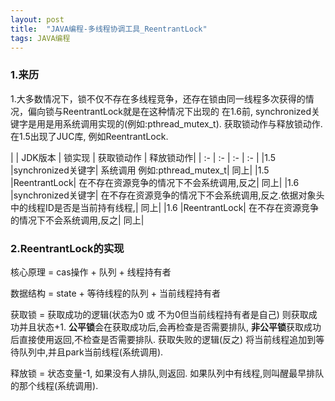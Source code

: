 ```yaml
---
layout: post
title:  "JAVA编程-多线程协调工具_ReentrantLock"
tags: JAVA编程
---
```


### 1.来历
    
1.大多数情况下，锁不仅不存在多线程竞争，还存在锁由同一线程多次获得的情况，偏向锁与ReentrantLock就是在这种情况下出现的
在1.6前, synchronized关键字是用是用系统调用实现的(例如:pthread_mutex_t). 获取锁动作与释放锁动作.
在1.5出现了JUC库, 例如ReentrantLock.
   

| | JDK版本 | 锁实现 | 获取锁动作 | 释放锁动作|
| :- | :- | :- |  :- | 
|1.5	|synchronized关键字|	系统调用 例如:pthread_mutex_t|	同上|
|1.5	|ReentrantLock|	在不存在资源竞争的情况下不会系统调用,反之|	同上|
|1.6	|synchronized关键字|	在不存在资源竞争的情况下不会系统调用,反之.依据对象头中的线程ID是否是当前持有线程,|	同上|
|1.6	|ReentrantLock|	在不存在资源竞争的情况下不会系统调用,反之|	同上|

### 2.ReentrantLock的实现

   核心原理 = cas操作 + 队列 + 线程持有者
   
   数据结构 = state + 等待线程的队列 + 当前线程持有者
 
   获取锁 = 获取成功的逻辑(状态为0 或 不为0但当前线程持有者是自己) 则获取成功并且状态+1. **公平锁**会在获取成功后,会再检查是否需要排队, **非公平锁**获取成功后直接使用返回,不检查是否需要排队.
           获取失败的逻辑(反之) 将当前线程追加到等待队列中,并且park当前线程(系统调用).
      
   释放锁 = 状态变量-1, 如果没有人排队,则返回. 如果队列中有线程,则叫醒最早排队的那个线程(系统调用).
  